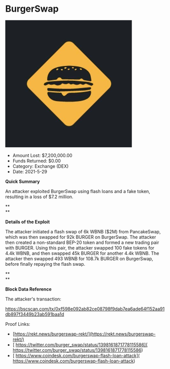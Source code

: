 # BurgerSwap
![BurgerSwap](/rektimages/BurgerSwap.png)
- Amount Lost: $7,200,000.00
- Funds Returned: $0.00
- Category: Exchange (DEX)
- Date: 2021-5-29

**Quick Summary**

An attacker exploited BurgerSwap using flash loans and a fake token, resulting in a loss of $7.2 million.

 **  
**

 **Details of the Exploit**

The attacker initiated a flash swap of 6k WBNB ($2M) from PancakeSwap, which was then swapped for 92k BURGER on BurgerSwap. The attacker then created a non-standard BEP-20 token and formed a new trading pair with BURGER. Using this pair, the attacker swapped 100 fake tokens for 4.4k WBNB, and then swapped 45k BURGER for another 4.4k WBNB. The attacker then swapped 493 WBNB for 108.7k BURGER on BurgerSwap, before finally repaying the flash swap.

 **  
**

 **Block Data Reference**

The attacker's transaction:

https://bscscan.com/tx/0xf598e092ab82ce08798f9dab7ea6ade64f152aa91db897f3449b23ab591baa1d


Proof Links:
- [https://rekt.news/burgerswap-rekt/](https://rekt.news/burgerswap-rekt/)
- [ https://twitter.com/burger_swap/status/1398161871778115586]( https://twitter.com/burger_swap/status/1398161871778115586)
- [ https://www.coindesk.com/burgerswap-flash-loan-attack]( https://www.coindesk.com/burgerswap-flash-loan-attack)


